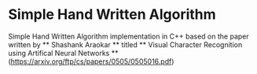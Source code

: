 # Simple Hand Written Algorithm

Simple Hand Written Algorithm implementation in C++ based on the paper written by ** Shashank Araokar **  titled ** Visual Character Recognition using Artifical Neural Networks ** (https://arxiv.org/ftp/cs/papers/0505/0505016.pdf)